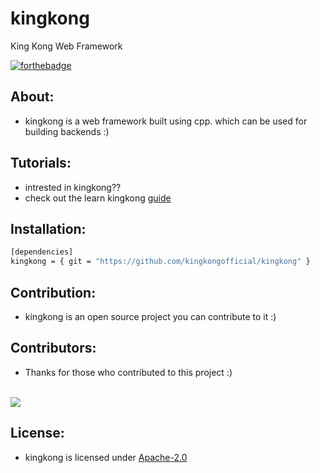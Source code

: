 # kingkong
King Kong Web Framework

[![forthebadge](https://forthebadge.com/images/badges/made-with-c-plus-plus.svg)](https://forthebadge.com)

## About:
- kingkong is a web framework built using cpp. which can be used for building backends :)

## Tutorials:
- intrested in kingkong??
- check out the learn kingkong [guide](https://github.com/kingkongofficial/kingkong/blob/main/docs/learnkingkong.md)

## Installation:
```bash
[dependencies]
kingkong = { git = "https://github.com/kingkongofficial/kingkong" }

```

## Contribution:
- kingkong is an open source project you can contribute to it :)

## Contributors:
- Thanks for those who contributed to this project :)
<br>
 <a href="https://github.com/kingkongofficial/kingkong/graphs/contributors">
   <img src="https://contributors-img.web.app/image?repo=kingkongofficial/kingkong" />
</a>

## License:
- kingkong is licensed under [Apache-2.0](https://github.com/kingkongofficial/kingkong/blob/main/LICENSE)